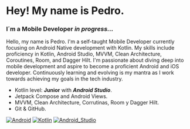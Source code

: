 
# Hey! My name is Pedro.
### I´m a Mobile Developer *in progress...*



Hello, my name is Pedro. I'm a self-taught Mobile Developer currently focusing on Android Native development with Kotlin. My skills include proficiency in Kotlin, Android Studio, MVVM, Clean Architecture, Coroutines, Room, and Dagger Hilt. I'm passionate about diving deep into mobile development and aspire to become a proficient Android and iOS developer. Continuously learning and evolving is my mantra as I work towards achieving my goals in the tech industry.



- Kotlin level: **Junior** with ***Android Studio***.
- Jetpack Compose and Android Views.
- MVVM, Clean Architecture, Corrutinas, Room y Dagger Hilt.
- Git & GitHub.

[![Android](https://img.shields.io/badge/Android-3DDC84?style=for-the-badge&logo=android&logoColor=white&labelColor=101010)]()
[![Kotlin](https://img.shields.io/badge/Kotlin-0095D5?style=for-the-badge&logo=kotlin&logoColor=white&labelColor=101010)]()
[![Android_Studio](https://img.shields.io/badge/Android_Studio-3DDC84?style=for-the-badge&logo=android-studio&logoColor=white&labelColor=101010)]()
</br>


